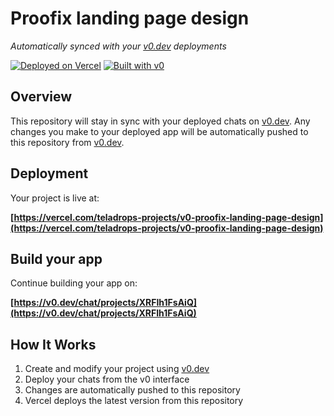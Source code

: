 # Proofix landing page design

*Automatically synced with your [v0.dev](https://v0.dev) deployments*

[![Deployed on Vercel](https://img.shields.io/badge/Deployed%20on-Vercel-black?style=for-the-badge&logo=vercel)](https://vercel.com/teladrops-projects/v0-proofix-landing-page-design)
[![Built with v0](https://img.shields.io/badge/Built%20with-v0.dev-black?style=for-the-badge)](https://v0.dev/chat/projects/XRFIh1FsAiQ)

## Overview

This repository will stay in sync with your deployed chats on [v0.dev](https://v0.dev).
Any changes you make to your deployed app will be automatically pushed to this repository from [v0.dev](https://v0.dev).

## Deployment

Your project is live at:

**[https://vercel.com/teladrops-projects/v0-proofix-landing-page-design](https://vercel.com/teladrops-projects/v0-proofix-landing-page-design)**

## Build your app

Continue building your app on:

**[https://v0.dev/chat/projects/XRFIh1FsAiQ](https://v0.dev/chat/projects/XRFIh1FsAiQ)**

## How It Works

1. Create and modify your project using [v0.dev](https://v0.dev)
2. Deploy your chats from the v0 interface
3. Changes are automatically pushed to this repository
4. Vercel deploys the latest version from this repository